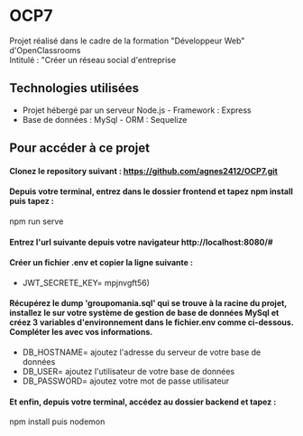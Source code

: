 # OCP7
Projet réalisé dans le cadre de la formation "Développeur Web" d'OpenClassrooms  
Intitulé : "Créer un réseau social d'entreprise  
## Technologies utilisées
* Projet hébergé par un serveur Node.js - Framework : Express
* Base de données : MySql - ORM : Sequelize  
## Pour accéder à ce projet  
#### Clonez le repository suivant : https://github.com/agnes2412/OCP7.git
#### Depuis votre terminal, entrez dans le dossier frontend et tapez npm install puis tapez :  
npm run serve
#### Entrez l'url suivante depuis votre navigateur http://localhost:8080/#
#### Créer un fichier .env et copier la ligne suivante :  
* JWT_SECRETE_KEY= mpjnvgft56)  
#### Récupérez le dump 'groupomania.sql' qui se trouve à la racine du projet, installez le sur votre système de gestion de base de données MySql et créez 3 variables d'environnement dans le fichier.env comme ci-dessous. Compléter les avec vos informations.  
* DB_HOSTNAME= ajoutez l'adresse du serveur de votre base de données
* DB_USER= ajoutez l'utilisateur de votre base de données
* DB_PASSWORD= ajoutez votre mot de passe utilisateur
#### Et enfin, depuis votre terminal, accédez au dossier backend et tapez :  
npm install puis nodemon 


